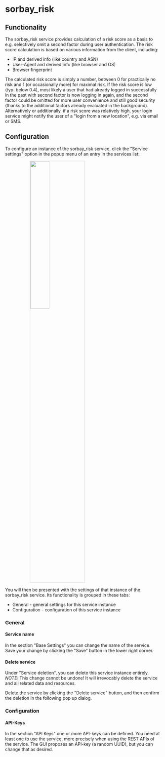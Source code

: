 # sorbay_risk

## Functionality

The sorbay_risk service provides calculation of a risk score as a basis
to e.g. selectively omit a second factor during user authentication.
The risk score calculation is based on various information from the
client, including:

* IP and derived info (like country and ASN)
* User-Agent and derived info (like browser and OS)
* Browser fingerprint

The calculated risk score is simply a number, between 0 for
practically no risk and 1 (or occasionally more) for maximal risk.
If the risk score is low (typ. below 0.4), most likely a user that had
already logged in successfully in the past with second factor is now
logging in again, and the second factor could be omitted for more
user convenience and still good security
(thanks to the additional factors already evaluated in the background).
Alternatively or additionally, if a risk score was relatively high,
your login service might notify the user of a
"login from a new location", e.g. via email or SMS.

## Configuration

To configure an instance of the sorbay_risk service, click the "Service settings"
option in the popup menu of an entry in the services list:

<img style="margin-left: 80px; width: 35%; border: 1px; border-style: solid; border-color: lightgray" src="../img/services_service_details_popup.png">

You will then be presented with the settings of that instance of the sorbay_risk service.
Its functionality is grouped in these tabs:

* General - general settings for this service instance
* Configuration - configuration of this service instance

### General

#### Service name

In the section "Base Settings" you can change the name of the service.
Save your change by clicking the "Save" button in the lower right corner.

#### Delete service

Under "Service deletion", you can delete this service instance entirely.
*NOTE:* This change cannot be undone! It will irrevocably delete the service
and all related data and resources.

Delete the service by clicking the "Delete service" button,
and then confirm the deletion in the following pop up dialog.

### Configuration

#### API-Keys

In the section "API Keys" one or more API-keys can be defined.
You need at least one to use the service, more precisely when using the REST APIs of the service.
The GUI proposes an API-key (a random UUID), but you can change that as desired.
